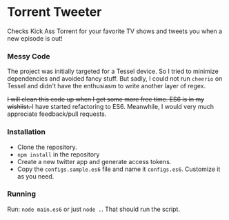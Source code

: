 # Torrent Tweeter

Checks Kick Ass Torrent for your favorite TV shows and tweets you when a new episode is out!

### Messy Code

The project was initially targeted for a Tessel device. So I tried to minimize dependencies and  avoided fancy stuff. But sadly, I could not run `cheerio` on Tessel and didn't have the enthusiasm to write another layer of regex. 

<del>I will clean this code up when I get some more free time. ES6 is in my wishlist. </del> I have started refactoring to ES6. Meanwhile, I would very much appreciate feedback/pull requests.  

### Installation

* Clone the repository. 
* `npm install` in the repository
* Create a new twitter app and generate access tokens. 
* Copy the `configs.sample.es6` file and name it `configs.es6`. Customize it as you need.


### Running

Run: `node main.es6` or just `node .`. That should run the script.